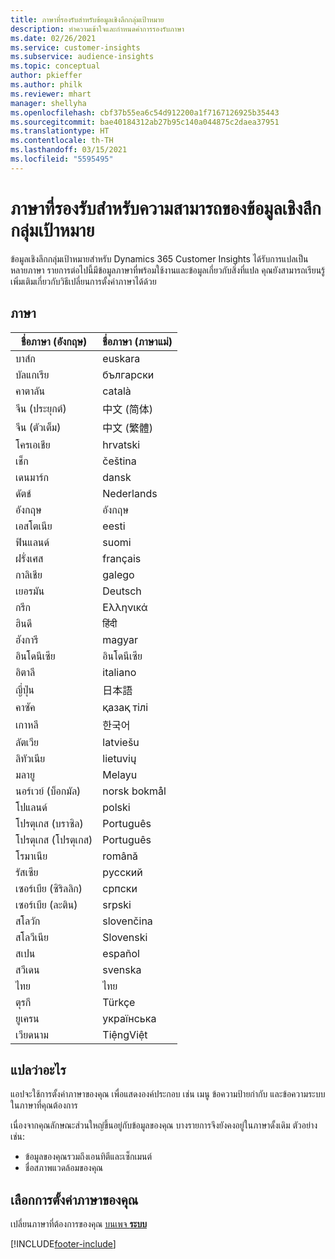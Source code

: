 ```yaml
---
title: ภาษาที่รองรับสำหรับข้อมูลเชิงลึกกลุ่มเป้าหมาย
description: ทำความเข้าใจและกำหนดค่าการรองรับภาษา
ms.date: 02/26/2021
ms.service: customer-insights
ms.subservice: audience-insights
ms.topic: conceptual
author: pkieffer
ms.author: philk
ms.reviewer: mhart
manager: shellyha
ms.openlocfilehash: cbf37b55ea6c54d912200a1f7167126925b35443
ms.sourcegitcommit: bae40184312ab27b95c140a044875c2daea37951
ms.translationtype: HT
ms.contentlocale: th-TH
ms.lasthandoff: 03/15/2021
ms.locfileid: "5595495"
---
```

# <a name="supported-languages-for-audience-insights-capability"></a>ภาษาที่รองรับสำหรับความสามารถของข้อมูลเชิงลึกกลุ่มเป้าหมาย

ข้อมูลเชิงลึกกลุ่มเป้าหมายสำหรับ Dynamics 365 Customer Insights ได้รับการแปลเป็นหลายภาษา รายการต่อไปนี้มีข้อมูลภาษาที่พร้อมใช้งานและข้อมูลเกี่ยวกับสิ่งที่แปล คุณยังสามารถเรียนรู้เพิ่มเติมเกี่ยวกับวิธีเปลี่ยนการตั้งค่าภาษาได้ด้วย 

## <a name="languages"></a>ภาษา

| ชื่อภาษา (อังกฤษ)|  ชื่อภาษา (ภาษาแม่) |
| ------------- | ------------- |
| บาส์ก | euskara |
| บัลแกเรีย | български |
| คาตาลัน | català |
| จีน (ประยุกต์) | 中文 (简体) |
| จีน (ตัวเต็ม) | 中文 (繁體) |
| โครเอเชีย | hrvatski |
| เช็ก | čeština |
| เดนมาร์ก | dansk |
| ดัตช์ | Nederlands |
| อังกฤษ | อังกฤษ |
| เอสโตเนีย | eesti |
| ฟินแลนด์ | suomi |
| ฝรั่งเศส | français |
| กาลิเชีย | galego |
| เยอรมัน | Deutsch |
| กรีก | Ελληνικά |
| ฮินดี | हिंदी |
| ฮังการี | magyar |
| อินโดนีเซีย | อินโดนีเซีย |
| อิตาลี | italiano |
| ญี่ปุ่น | 日本語 |
| คาซัค | қазақ тілі |
| เกาหลี | 한국어 |
| ลัตเวีย | latviešu |
| ลิทัวเนีย | lietuvių |
| มลายู | Melayu |
| นอร์เวย์ (บ็อกมัล) | norsk bokmål |
| โปแลนด์ | polski |
| โปรตุเกส (บราซิล) | Português |
| โปรตุเกส (โปรตุเกส) | Português |
| โรมาเนีย | română |
| รัสเซีย | pусский |
| เซอร์เบีย (ซิริลลิก) | српски |
| เซอร์เบีย (ละติน) | srpski |
| สโลวัก | slovenčina |
| สโลวีเนีย | Slovenski |
| สเปน | español |
| สวีเดน | svenska |
| ไทย | ไทย |
| ตุรกี | Türkçe |
| ยูเครน | українська |
| เวียดนาม | TiệngViệt |

## <a name="whats-translated"></a>แปลว่าอะไร

แอปจะใช้การตั้งค่าภาษาของคุณ เพื่อแสดงองค์ประกอบ เช่น เมนู ข้อความป้ายกำกับ และข้อความระบบในภาษาที่คุณต้องการ

เนื่องจากคุณลักษณะส่วนใหญ่ขึ้นอยู่กับข้อมูลของคุณ บางรายการจึงยังคงอยู่ในภาษาดั้งเดิม ตัวอย่างเช่น:

- ข้อมูลของคุณรวมถึงเอนทิตีและเซ็กเมนต์
- ชื่อสภาพแวดล้อมของคุณ

## <a name="choose-your-language-settings"></a>เลือกการตั้งค่าภาษาของคุณ  

เปลี่ยนภาษาที่ต้องการของคุณ [บนเพจ **ระบบ**](system.md)


[!INCLUDE[footer-include](../includes/footer-banner.md)]